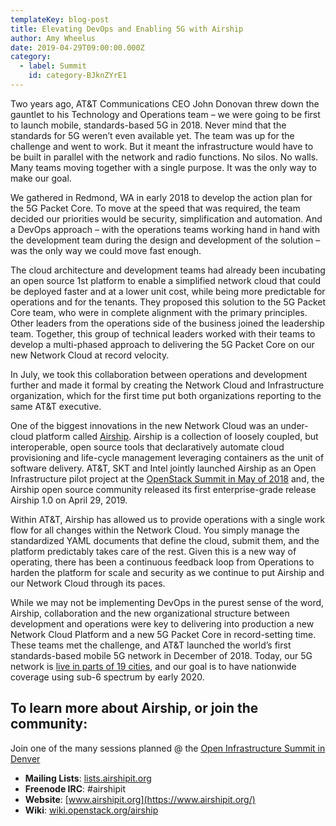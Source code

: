 ```yaml
---
templateKey: blog-post
title: Elevating DevOps and Enabling 5G with Airship
author: Amy Wheelus
date: 2019-04-29T09:00:00.000Z
category: 
  - label: Summit
    id: category-BJknZYrE1
---
```


Two years ago, AT&T Communications CEO John Donovan threw down the gauntlet to his Technology and Operations team – we were going to be first to launch mobile, standards-based 5G in 2018. Never mind that the standards for 5G weren’t even available yet. The team was up for the challenge and went to work. But it meant the infrastructure would have to be built in parallel with the network and radio functions. No silos. No walls. Many teams moving together with a single purpose. It was the only way to make our goal. <!-- more -->

We gathered in Redmond, WA in early 2018 to develop the action plan for the 5G Packet Core. To move at the speed that was required, the team decided our priorities would be security, simplification and automation. And a DevOps approach – with the operations teams working hand in hand with the development team during the design and development of the solution – was the only way we could move fast enough.

The cloud architecture and development teams had already been incubating an open source 1st platform to enable a simplified network cloud that could be deployed faster and at a lower unit cost, while being more predictable for operations and for the tenants. They proposed this solution to the 5G Packet Core team, who were in complete alignment with the primary principles. Other leaders from the operations side of the business joined the leadership team. Together, this group of technical leaders worked with their teams to develop a multi-phased approach to delivering the 5G Packet Core on our new Network Cloud at record velocity.

In July, we took this collaboration between operations and development further and made it formal by creating the Network Cloud and Infrastructure organization, which for the first time put both organizations reporting to the same AT&T executive.

One of the biggest innovations in the new Network Cloud was an under-cloud platform called [Airship](https://about.att.com/innovationblog/open_infrastructure).  Airship is a collection of loosely coupled, but interoperable, open source tools that declaratively automate cloud provisioning and life-cycle management leveraging containers as the unit of software delivery. AT&T, SKT and Intel jointly launched Airship as an Open Infrastructure pilot project at the [OpenStack Summit in May of 2018](https://about.att.com/innovationblog/airship_for_openstac) and, the Airship open source community released its first enterprise-grade release Airship 1.0 on April 29, 2019.

Within AT&T, Airship has allowed us to provide operations with a single work flow for all changes within the Network Cloud. You simply manage the standardized YAML documents that define the cloud, submit them, and the platform predictably takes care of the rest. Given this is a new way of operating, there has been a continuous feedback loop from Operations to harden the platform for scale and security as we continue to put Airship and our Network Cloud through its paces.

While we may not be implementing DevOps in the purest sense of the word, Airship, collaboration and the new organizational structure between development and operations were key to delivering into production a new Network Cloud Platform and a new 5G Packet Core in record-setting time. These teams met the challenge, and AT&T launched the world’s first standards-based mobile 5G network in December of 2018. Today, our 5G network is [live in parts of 19 cities](https://about.att.com/story/2019/mobile_5g.html), and our goal is to have nationwide coverage using sub-6 spectrum by early 2020.

## **To learn more about Airship, or join the community**:

Join one of the many sessions planned @ the [Open Infrastructure Summit in Denver](https://www.openstack.org/summit/denver-2019/summit-schedule/global-search?t=Airship)

- **Mailing Lists**: [lists.airshipit.org](http://lists.airshipit.org/cgi-bin/mailman/listinfo)
- **Freenode IRC**: #airshipit
- **Website**: [www.airshipit.org](https://www.airshipit.org/)
- **Wiki**: [wiki.openstack.org/airship](https://wiki.openstack.org/airship)
